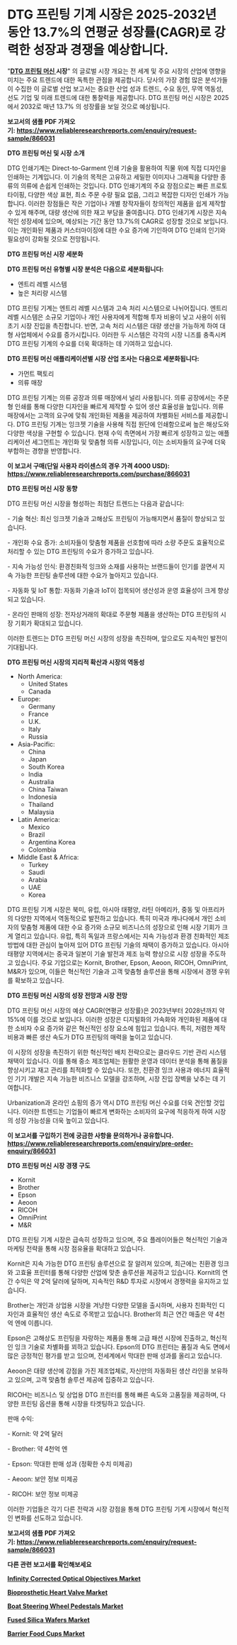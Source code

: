 <p><h1>DTG 프린팅 기계 시장은 2025-2032년 동안 13.7%의 연평균 성장률(CAGR)로 강력한 성장과 경쟁을 예상합니다.</h1></p><p>"<strong><a href="https://www.reliableresearchreports.com/dtg-printing-machine-r866031?utm_campaign=106&utm_medium=7&utm_source=Github&utm_content=ia&utm_term=08012025&utm_id=dtg-printing-machine">DTG 프린팅 머신&nbsp;</a></strong><strong>시장</strong>" 의 글로벌 시장 개요는 전 세계 및 주요 시장의 산업에 영향을 미치는 주요 트렌드에 대한 독특한 관점을 제공합니다. 당사의 가장 경험 많은 분석가들이 수집한 이 글로벌 산업 보고서는 중요한 산업 성과 트렌드, 수요 동인, 무역 역동성, 선도 기업 및 미래 트렌드에 대한 통찰력을 제공합니다. DTG 프린팅 머신 시장은 2025에서 2032로 매년 13.7% 의 성장률을 보일 것으로 예상됩니다.&nbsp;</p>
<p><strong>보고서의 샘플 PDF 가져오기:&nbsp;<a href="https://www.reliableresearchreports.com/enquiry/request-sample/866031?utm_campaign=106&utm_medium=7&utm_source=Github&utm_content=ia&utm_term=08012025&utm_id=dtg-printing-machine">https://www.reliableresearchreports.com/enquiry/request-sample/866031</a></strong></p>
<p><strong>DTG 프린팅 머신 및 시장 소개</strong></p>
<p><p>DTG 인쇄기계는 Direct-to-Garment 인쇄 기술을 활용하여 직물 위에 직접 디자인을 인쇄하는 기계입니다. 이 기술의 목적은 고유하고 세밀한 이미지나 그래픽을 다양한 종류의 의류에 손쉽게 인쇄하는 것입니다. DTG 인쇄기계의 주요 장점으로는 빠른 프로토타이핑, 다양한 색상 표현, 최소 주문 수량 필요 없음, 그리고 복잡한 디자인 인쇄가 가능합니다. 이러한 장점들은 작은 기업이나 개별 창작자들이 창의적인 제품을 쉽게 제작할 수 있게 해주며, 대량 생산에 의한 재고 부담을 줄여줍니다. DTG 인쇄기계 시장은 지속적인 성장세에 있으며, 예상되는 기간 동안 13.7%의 CAGR로 성장할 것으로 보입니다. 이는 개인화된 제품과 커스터마이징에 대한 수요 증가에 기인하여 DTG 인쇄의 인기와 필요성이 강화될 것으로 전망됩니다.</p></p>
<p><strong>DTG 프린팅 머신 시장 세분화</strong></p>
<p><strong>DTG 프린팅 머신 유형별 시장 분석은 다음으로 세분화됩니다:</strong></p>
<p><ul><li>엔트리 레벨 시스템</li><li>높은 처리량 시스템</li></ul></p>
<p><p>DTG 프린팅 기계는 엔트리 레벨 시스템과 고속 처리 시스템으로 나뉘어집니다. 엔트리 레벨 시스템은 소규모 기업이나 개인 사용자에게 적합해 투자 비용이 낮고 사용이 쉬워 초기 시장 진입을 촉진합니다. 반면, 고속 처리 시스템은 대량 생산을 가능하게 하여 대형 사업체에서 수요를 증가시킵니다. 이러한 두 시스템은 각각의 시장 니즈를 충족시켜 DTG 프린팅 기계의 수요를 더욱 확대하는 데 기여하고 있습니다.</p></p>
<p><strong>DTG 프린팅 머신 애플리케이션별 시장 산업 조사는 다음으로 세분화됩니다:</strong></p>
<p><ul><li>가먼트 팩토리</li><li>의류 매장</li></ul></p>
<p><p>DTG 프린팅 기계는 의류 공장과 의류 매장에서 널리 사용됩니다. 의류 공장에서는 주문형 인쇄를 통해 다양한 디자인을 빠르게 제작할 수 있어 생산 효율성을 높입니다. 의류 매장에서는 고객의 요구에 맞춰 개인화된 제품을 제공하여 차별화된 서비스를 제공합니다. DTG 프린팅 기계는 잉크젯 기술을 사용해 직접 원단에 인쇄함으로써 높은 해상도와 다양한 색상을 구현할 수 있습니다. 현재 수익 측면에서 가장 빠르게 성장하고 있는 애플리케이션 세그먼트는 개인화 및 맞춤형 의류 시장입니다, 이는 소비자들의 요구에 더욱 부합하는 경향을 반영합니다.</p></p>
<p><strong>이 보고서 구매(단일 사용자 라이센스의 경우 가격 4000 USD): <a href="https://www.reliableresearchreports.com/purchase/866031?utm_campaign=106&utm_medium=7&utm_source=Github&utm_content=ia&utm_term=08012025&utm_id=dtg-printing-machine">https://www.reliableresearchreports.com/purchase/866031</a></strong></p>
<p><strong>DTG 프린팅 머신 시장 동향</strong></p>
<p><p>DTG 프린팅 머신 시장을 형성하는 최첨단 트렌드는 다음과 같습니다:</p><p>- 기술 혁신: 최신 잉크젯 기술과 고해상도 프린팅이 가능해지면서 품질이 향상되고 있습니다. </p><p>- 개인화 수요 증가: 소비자들이 맞춤형 제품을 선호함에 따라 소량 주문도 효율적으로 처리할 수 있는 DTG 프린팅의 수요가 증가하고 있습니다.</p><p>- 지속 가능성 인식: 환경친화적 잉크와 소재를 사용하는 브랜드들이 인기를 끌면서 지속 가능한 프린팅 솔루션에 대한 수요가 높아지고 있습니다.</p><p>- 자동화 및 IoT 통합: 자동화 기술과 IoT이 접목되어 생산성과 운영 효율성이 크게 향상되고 있습니다.</p><p>- 온라인 판매의 성장: 전자상거래의 확대로 주문형 제품을 생산하는 DTG 프린팅의 시장 기회가 확대되고 있습니다.</p><p>이러한 트렌드는 DTG 프린팅 머신 시장의 성장을 촉진하며, 앞으로도 지속적인 발전이 기대됩니다.</p></p>
<p><strong>DTG 프린팅 머신 시장의 지리적 확산과 시장의 역동성</strong></p>
<p><ul>
    <li>
        North America:
        <ul>
            <li>United States</li>
            <li>Canada</li>
        </ul>
    </li>
    <li>
        Europe:
        <ul>
            <li>Germany</li>
            <li>France</li>
            <li>U.K.</li>
            <li>Italy</li>
            <li>Russia</li>
        </ul>
    </li>
    <li>
        Asia-Pacific:
        <ul>
            <li>China</li>
            <li>Japan</li>
            <li>South Korea</li>
            <li>India</li>
            <li>Australia</li>
            <li>China Taiwan</li>
            <li>Indonesia</li>
            <li>Thailand</li>
            <li>Malaysia</li>
        </ul>
    </li>
    <li>
        Latin America:
        <ul>
            <li>Mexico</li>
            <li>Brazil</li>
            <li>Argentina Korea</li>
            <li>Colombia</li>
        </ul>
    </li>
    <li>
        Middle East & Africa:
        <ul>
            <li>Turkey</li>
            <li>Saudi</li>
            <li>Arabia</li>
            <li>UAE</li>
            <li>Korea</li>
        </ul>
    </li>
    </ul></p>
<p><p>DTG 프린팅 기계 시장은 북미, 유럽, 아시아 태평양, 라틴 아메리카, 중동 및 아프리카의 다양한 지역에서 역동적으로 발전하고 있습니다. 특히 미국과 캐나다에서 개인 소비자의 맞춤형 제품에 대한 수요 증가와 소규모 비즈니스의 성장으로 인해 시장 기회가 크게 열리고 있습니다. 유럽, 특히 독일과 프랑스에서는 지속 가능성과 환경 친화적인 제조 방법에 대한 관심이 높아져 있어 DTG 프린팅 기술의 채택이 증가하고 있습니다. 아시아 태평양 지역에서는 중국과 일본이 기술 발전과 제조 능력 향상으로 시장 성장을 주도하고 있습니다. 주요 기업으로는 Kornit, Brother, Epson, Aeoon, RICOH, OmniPrint, M&R가 있으며, 이들은 혁신적인 기술과 고객 맞춤형 솔루션을 통해 시장에서 경쟁 우위를 확보하고 있습니다.</p></p>
<p><strong>DTG 프린팅 머신 시장의 성장 전망과 시장 전망</strong></p>
<p><p>DTG 프린팅 머신 시장의 예상 CAGR(연평균 성장률)은 2023년부터 2028년까지 약 15%에 이를 것으로 보입니다. 이러한 성장은 디지털화의 가속화와 개인화된 제품에 대한 소비자 수요 증가와 같은 혁신적인 성장 요소에 힘입고 있습니다. 특히, 저렴한 제작 비용과 빠른 생산 속도가 DTG 프린팅의 매력을 높이고 있습니다.</p><p>이 시장의 성장을 촉진하기 위한 혁신적인 배치 전략으로는 클라우드 기반 관리 시스템 채택이 있습니다. 이를 통해 중소 제조업체는 원활한 운영과 데이터 분석을 통해 품질을 향상시키고 재고 관리를 최적화할 수 있습니다. 또한, 친환경 잉크 사용과 에너지 효율적인 기기 개발은 지속 가능한 비즈니스 모델을 강조하며, 시장 진입 장벽을 낮추는 데 기여합니다.</p><p>Urbanization과 온라인 쇼핑의 증가 역시 DTG 프린팅 머신 수요를 더욱 견인할 것입니다. 이러한 트렌드는 기업들이 빠르게 변화하는 소비자의 요구에 적응하게 하여 시장의 성장 가능성을 더욱 높이고 있습니다.</p></p>
<p><strong>이 보고서를 구입하기 전에 궁금한 사항을 문의하거나 공유합니다. <a href="https://www.reliableresearchreports.com/enquiry/pre-order-enquiry/866031?utm_campaign=106&utm_medium=7&utm_source=Github&utm_content=ia&utm_term=08012025&utm_id=dtg-printing-machine">https://www.reliableresearchreports.com/enquiry/pre-order-enquiry/866031</a></strong></p>
<p><strong>DTG 프린팅 머신 시장 경쟁 구도</strong></p>
<p><ul><li>Kornit</li><li>Brother</li><li>Epson</li><li>Aeoon</li><li>RICOH</li><li>OmniPrint</li><li>M&R</li></ul></p>
<p><p>DTG 프린팅 기계 시장은 급속히 성장하고 있으며, 주요 플레이어들은 혁신적인 기술과 마케팅 전략을 통해 시장 점유율을 확대하고 있습니다. </p><p>Kornit은 지속 가능한 DTG 프린팅 솔루션으로 잘 알려져 있으며, 최근에는 친환경 잉크와 고효율 프린터를 통해 다양한 산업에 맞춘 솔루션을 제공하고 있습니다. Kornit의 연간 수익은 약 2억 달러에 달하며, 지속적인 R&D 투자로 시장에서 경쟁력을 유지하고 있습니다.</p><p>Brother는 개인과 상업용 시장을 겨냥한 다양한 모델을 출시하며, 사용자 친화적인 디자인과 효율적인 생산 속도로 주목받고 있습니다. Brother의 최근 연간 매출은 약 4천억 엔에 이릅니다. </p><p>Epson은 고해상도 프린팅을 자랑하는 제품을 통해 고급 패션 시장에 진출하고, 혁신적인 잉크 기술로 차별화를 꾀하고 있습니다. Epson의 DTG 프린터는 품질과 속도 면에서 많은 긍정적인 평가를 받고 있으며, 전세계에서 막대한 판매 성과를 올리고 있습니다.</p><p>Aeoon은 대량 생산에 강점을 가진 제조업체로, 자신만의 자동화된 생산 라인을 보유하고 있으며, 고객 맞춤형 솔루션 제공에 집중하고 있습니다. </p><p>RICOH는 비즈니스 및 상업용 DTG 프린터를 통해 빠른 속도와 고품질을 제공하며, 다양한 프린팅 옵션을 통해 시장을 타겟팅하고 있습니다. </p><p>판매 수익:</p><p>- Kornit: 약 2억 달러</p><p>- Brother: 약 4천억 엔</p><p>- Epson: 막대한 판매 성과  (정확한 수치 미제공)</p><p>- Aeoon: 보안 정보 미제공</p><p>- RICOH: 보안 정보 미제공  </p><p>이러한 기업들은 각기 다른 전략과 시장 강점을 통해 DTG 프린팅 기계 시장에서 혁신적인 변화를 선도하고 있습니다.</p></p>
<p><strong>보고서의 샘플 PDF 가져오기:&nbsp;<a href="https://www.reliableresearchreports.com/enquiry/request-sample/866031?utm_campaign=106&utm_medium=7&utm_source=Github&utm_content=ia&utm_term=08012025&utm_id=dtg-printing-machine">https://www.reliableresearchreports.com/enquiry/request-sample/866031</a></strong></p>
<p><strong></strong></p>
<p><strong></strong></p>
<p><strong></strong></p>
<p><strong></strong></p>
<p><strong>다른 관련 보고서를 확인해보세요</strong></p>
<p><strong><p><a href="https://github.com/petbigbeepjn/Market-Research-Report-List-1/blob/main/infinity-corrected-optical-objectives-market.md?utm_campaign=106&utm_medium=7&utm_source=Github&utm_content=ia&utm_term=08012025&utm_id=dtg-printing-machine">Infinity Corrected Optical Objectives Market</a></p><p><a href="https://github.com/birnbaumbulah0/Market-Research-Report-List-1/blob/main/bioprosthetic-heart-valve-market.md?utm_campaign=106&utm_medium=7&utm_source=Github&utm_content=ia&utm_term=08012025&utm_id=dtg-printing-machine">Bioprosthetic Heart Valve Market</a></p><p><a href="https://github.com/dmitriyvo6rog/Market-Research-Report-List-1/blob/main/boat-steering-wheel-pedestals-market.md?utm_campaign=106&utm_medium=7&utm_source=Github&utm_content=ia&utm_term=08012025&utm_id=dtg-printing-machine">Boat Steering Wheel Pedestals Market</a></p><p><a href="https://github.com/luckyshygirl/Market-Research-Report-List-7/blob/main/fused-silica-wafers-market.md?utm_campaign=106&utm_medium=7&utm_source=Github&utm_content=ia&utm_term=08012025&utm_id=dtg-printing-machine">Fused Silica Wafers Market</a></p><p><a href="https://github.com/risingtrista99259/Market-Research-Report-List-1/blob/main/barrier-food-cups-market.md?utm_campaign=106&utm_medium=7&utm_source=Github&utm_content=ia&utm_term=08012025&utm_id=dtg-printing-machine">Barrier Food Cups Market</a></p></strong></p>
<p></p>